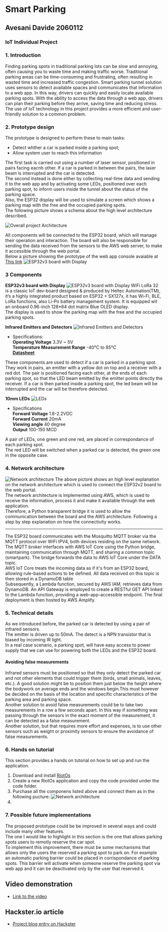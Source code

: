 # Smart Parking

## Avesani Davide 2060112

### IoT Individual Project

### 1. Introduction

Finding parking spots in traditional parking lots can be slow and annoying, often causing you to waste time and making traffic worse. Traditional parking areas can be time-consuming and frustrating, often resulting in wasted time and increased traffic congestion. Smart parking tunnel solution uses sensors to detect available spaces and communicates that information to a web app. In this way, drivers can quickly and easily locate available parking spots. With the ability to access the data through a web app, drivers can plan their parking before they arrive, saving time and reducing stress. The use of IoT technology in this project provides a more efficient and user-friendly solution to a common problem.

### 2. Prototype design

The prototype is designed to perform these to main tasks:

- Detect whther a car is parked inside a parking spot;
- Allow system user to reach this information

The first task is carried out using a number of laser sensor, positioned in pairs facing eacnh other. If a car is parked in between the pairs, the laser beam is interrupted and the car is detected.  
The second instead is done either by collecting real-time data and sending it to the web app and by activating some LEDs, positioned over each parking spot, to inform users inside the tunnel about the status of the parking space.  
Also, the ESP32 display will be used to simulate a screen which shows a parking map with the free and the occupied parking spots.  
The following picture shows a schema about the high level architecture described.

![Overall project Architecture](/Diagrams/Parking%20Diagram.JPG)

All components will be connected to the ESP32 board, which will manage their operation and interaction. The board will also be responsible for sending the data received from the sensors to the AWS web server, to make it accessible through the web portal.  
Below a picture showing the prototype of the web app console avaiable at [This link](https://dev.djofecpup54jx.amplifyapp.com/)
![ESP32v3 board with Display](/images/website.PNG)

### 3 Components

**ESP32v3 board with Display**
![ESP32v3 board with Display](/images/ESP32.jpg)
WiFi LoRa 32 is a classic IoT dev-board designed & produced by Heltec Automation(TM), it’s a highly integrated product based on ESP32 + SX127x, it has Wi-Fi, BLE, LoRa functions, also Li-Po battery management system. It is equipped wit an onboard 0.96-inch 128\*64 dot matrix Blue OLED display.  
The display is used to show the parking map with the free and the occupied parking spots.

**Infrared Emitters and Detectors**
![Infrared Emitters and Detectors](/images/Infrared%20Emitters%20and%20Detectors.jpg)

- Specifications:  
   **Operating Voltage** 3.3V ~ 5V  
   **Temperature Measurement Range** -40°C to 85°C  
  [**Datasheet**](https://www.sparkfun.com/datasheets/Components/LTE-302.pdf)

These components are used to detect if a car is parked in a parking spot.
They work in pairs, an emitter with a yellow dot on top and a receiver with a red dot.
The pair is positioned facing each other, at the ends of each parking spot, so that the LED beam emitted by the emitter points directly the receiver.
If a car is then parked inside a parking spot, the led beam will be interrupted and the car will be therefore detected.

**10mm LEDs**
![LEDs](/images/LED.webp)

- Specifications  
  **Forward Voltage** 1.8-2.2VDC  
  **Forward Current** 20mA  
  **Viewing angle** 40 degree  
  **Output** 100-150 MCD

A pair of LEDs, one green and one red, are placed in correspondance of each parking spot.  
The red LED will be switched when a parked car is detected, the green one in the opposite case.

### 4. Network architecture

![Network architecture](/images/network_architecture.jpg)
The above pictore shows an high level explanation on the network architecture which is used to connect the ESP32v2 board to the web portal.  
The network architecture is implemented using AWS, which is used to receive the information, process it and make it available through the web application.  
Therefore, a Python transparent bridge it is used to allow the communication between the board and the AWS architecture. Following a step by step explanation on how the connectivity works.

---

The ESP32 board communicates with the Mosquitto MQTT broker via the MQTT protocol over WiFi IPV4, both devices residing on the same network.  
The MQTT broker interfaces with AWS IoT Core using the Python bridge, maintaining communication through MQTT, and sharing a common topic (smartpark). The bridge forwards the data to AWS IoT Core under the DATA topic.  
AWS IoT Core treats the incoming data as if it's from an ESP32 board, allowing rule-based actions to be defined. All data received on this topic is then stored in a DynamoDB table  
Subsequently, a Lambda function, secured by AWS IAM, retrieves data from DynamoDB. An API Gateway is employed to create a RESTful GET API linked to the Lambda function, providing a web-app-accessible endpoint.
The final deployment is then hosted by AWS Amplify.

### 5. Technical details

As we introduced before, the parked car is detected by using a pair of infrared sensors.  
The emitter is driven up to 50mA. The detect is a NPN transistor that is biased by incoming IR light.  
In a real case scenario, a parking spot, will have easy access to power supply that we can use for powering both the LEDs and the ESP32 board.

#### Avoiding false measurements

Infrared sensors must be positioned so that they only detect the parked car and not other elements that could trigger them (birds, small animals, leaves, etc.). A good solution might be to position them just below the height where the bodywork on average ends and the windows begin.This must however be decided on the basis of the location and specific characteristics of the parking area and parking space.  
Another solution to avoid false measurements could be to take two measurements in a row a few seconds apart. In this way if something was passing through the sensors in the exact moment of the measurement, it can be detected as a false measurement.  
Another solution, but that requires more effort and expenses, is to use other sensors such as weight or proximity sensors to ensure the avoidance of false measurements.

### 6. Hands on tutorial

This section provides a hands on tutorial on how to set up and run the application.

1. Download and install [RiotOs](https://www.riot-os.org/)
2. Create a new RiotOs application and copy the code provided under the code folder.
3. Purchase all the componens listed above and connect them as in the following pucture:
   ![Network architecture](/images/Untitled%20Sketch_bb.jpg)
4.

### 7. Possible future implementations

The proposed prototype could be be improved in several ways and could include many other features.  
The one I would like to highlight in this section is the one that allows parking spots users to remotly reserve the car spot.  
To implement this improvement, there must be some mechanisms that allows only the users the reserved a parking spot to park on. For example an automatic parking barrier could be placed in corrispondance of parking spots. This barrier will activate when someone reserve the parking spot via web app and it can be deactivated only by the user that reserved it.

## Video demonstration

- [Link to the video](https://youtu.be/ZhnvmG-MbWw)

## Hackster.io article

- [Project blog entry on Hackster](https://www.hackster.io/aveklan/smart-parking-ea58aa)
